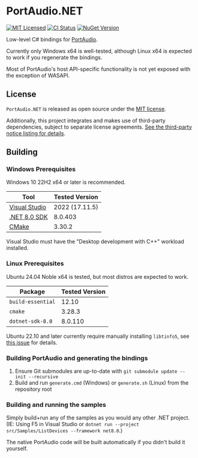 PortAudio.NET
=======================================================================================================================

[![MIT Licensed](https://img.shields.io/github/license/bonsai-rx/portaudio.net?style=flat-square)](../LICENSE.md)
[![CI Status](https://img.shields.io/github/actions/workflow/status/bonsai-rx/portaudio.net/PortAudioNet.yml?branch=main&style=flat-square&label=CI)](https://github.com/bonsai-rx/portaudio.net/actions/workflows/PortAudioNet.yml?query=branch%3Amain)
[![NuGet Version](https://img.shields.io/nuget/v/PortAudioNet?style=flat-square)](https://www.nuget.org/packages/PortAudioNet/)

Low-level C# bindings for [PortAudio](https://www.portaudio.com/).

Currently only Windows x64 is well-tested, although Linux x64 is expected to work if you regenerate the bindings.

Most of PortAudio's host API-specific functionality is not yet exposed with the exception of WASAPI.

## License

`PortAudio.NET` is released as open source under the [MIT license](../LICENSE.md).

Additionally, this project integrates and makes use of third-party dependencies, subject to separate license agreements. [See the third-party notice listing for details](../THIRD-PARTY-NOTICES.md).

## Building

### Windows Prerequisites

Windows 10 22H2 x64 or later is recommended.

Tool | Tested Version
-----|--------------------
[Visual Studio](https://visualstudio.microsoft.com/vs/) | 2022 (17.11.5)
[.NET 8.0 SDK](http://dot.net/) | 8.0.403
[CMake](https://cmake.org/) | 3.30.2

Visual Studio must have the "Desktop development with C++" workload installed.

### Linux Prerequisites

Ubuntu 24.04 Noble x64 is tested, but most distros are expected to work.

Package | Tested Version
--------|--------------------
`build-essential` | 12.10
`cmake` | 3.28.3
`dotnet-sdk-8.0` | 8.0.110

Ubuntu 22.10 and later currently require manually installing `libtinfo5`, see [this issue](https://github.com/MochiLibraries/Biohazrd/issues/248) for details.

### Building PortAudio and generating the bindings

1. Ensure Git submodules are up-to-date with `git submodule update --init --recursive`
2. Build and run `generate.cmd` (Windows) or `generate.sh` (Linux) from the repository root

### Building and running the samples

Simply build+run any of the samples as you would any other .NET project. (IE: Using F5 in Visual Studio or `dotnet run --project src/Samples/ListDevices --framework net8.0`.)

The native PortAudio code will be built automatically if you didn't build it yourself.

